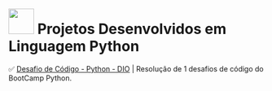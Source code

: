 # <img src="https://hermes.dio.me/skills/7c8b20c8-af95-4c24-87ae-be37695d1f0a.png" height="50"> Projetos Desenvolvidos em Linguagem Python

✅ [Desafio de Código - Python - DIO](https://github.com/dacruzfe/ProjetosPython/tree/0429cd4647935a1503d8623ef924a3f3c31c24cc/Desafio%20Codigo%20Bootcamp%20-%20Python) | Resolução de 1 desafios de código do BootCamp Python.
